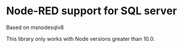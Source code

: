 # Node-RED support for SQL server

Based on msnodesqlv8

This library only works with Node versions greater than 10.0.
